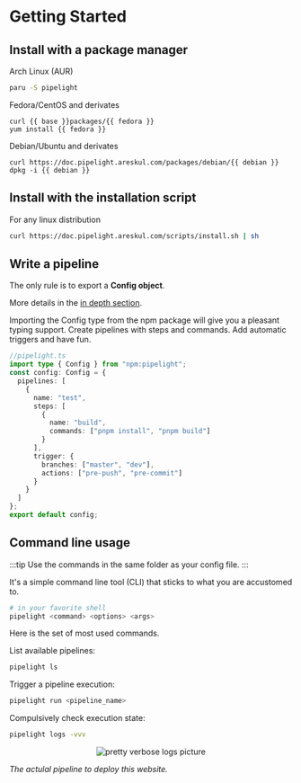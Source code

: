 <script lang="ts" setup>
const base = import.meta.env.BASE_URL;
const debian = `pipelight-${import.meta.env.VITE_GIT_VERSION}-any.deb`;
const archlinux = `pipelight-${import.meta.env.VITE_GIT_VERSION}-any.pkg.tar.zst`;
const fedora = `pipelight-${import.meta.env.VITE_GIT_VERSION}-any.rpm`;
</script>

# Getting Started

## Install with a package manager

Arch Linux (AUR)

```sh
paru -S pipelight
```

Fedora/CentOS and derivates

```sh-vue
curl {{ base }}packages/{{ fedora }}
yum install {{ fedora }}
```

Debian/Ubuntu and derivates

```sh-vue
curl https://doc.pipelight.areskul.com/packages/debian/{{ debian }}
dpkg -i {{ debian }}
```

## Install with the installation script

For any linux distribution

```sh
curl https://doc.pipelight.areskul.com/scripts/install.sh | sh
```

## Write a pipeline

The only rule is to export a **Config object**.

More details in the [in depth section](/guide/config).

Importing the Config type from the npm package will give you a pleasant typing support.
Create pipelines with steps and commands.
Add automatic triggers and have fun.

```ts
//pipelight.ts
import type { Config } from "npm:pipelight";
const config: Config = {
  pipelines: [
    {
      name: "test",
      steps: [
        {
          name: "build",
          commands: ["pnpm install", "pnpm build"]
        }
      ],
      trigger: {
        branches: ["master", "dev"],
        actions: ["pre-push", "pre-commit"]
      }
    }
  ]
};
export default config;
```

## Command line usage

:::tip
Use the commands in the same folder as your config file.
:::

It's a simple command line tool (CLI) that sticks to what you are accustomed to.

```sh
# in your favorite shell
pipelight <command> <options> <args>
```

Here is the set of most used commands.

List available pipelines:

```sh
pipelight ls
```

Trigger a pipeline execution:

```sh
pipelight run <pipeline_name>
```

Compulsively check execution state:

```sh
pipelight logs -vvv
```

<p align="center">
  <img class="terminal" src="/images/log_level_4.png" alt="pretty verbose logs picture">
</p>

_The actulal pipeline to deploy this website._
